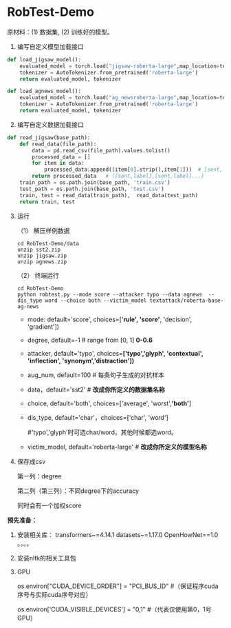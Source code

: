 # RobTest-Demo

原材料：(1) 数据集, (2) 训练好的模型。

1. 编写自定义模型加载接口

```python
def load_jigsaw_model():
    evaluated_model = torch.load("jigsaw-roberta-large",map_location=torch.device('cpu'))
    tokenizer = AutoTokenizer.from_pretrained('roberta-large')
    return evaluated_model, tokenizer

def load_agnews_model():
    evaluated_model = torch.load("ag_newsroberta-large",map_location=torch.device('cpu'))
    tokenizer = AutoTokenizer.from_pretrained('roberta-large')
    return evaluated_model, tokenizer

```

2. 编写自定义数据加载接口

```python
def read_jigsaw(base_path):
    def read_data(file_path):
        data = pd.read_csv(file_path).values.tolist()
        processed_data = []
        for item in data:
            processed_data.append((item[0].strip(),item[1]))  # [sent,label]
        return processed_data   # ([sent,label],[sent,label]...)
    train_path = os.path.join(base_path, 'train.csv')
    test_path = os.path.join(base_path, 'test.csv')
    train, test = read_data(train_path),  read_data(test_path)
    return train, test
```

3. 运行

   （1） 解压样例数据

   ``` 
   cd RobTest-Demo/data
   unzip sst2.zip
   unzip jigsaw.zip
   unzip agnews.zip
   ```

   （2） 终端运行

   ```
   cd RobTest-Demo
   python robtest.py --mode score --attacker typo --data agnews  --dis_type word --choice both --victim_model textattack/roberta-base-ag-news
   ```

   - mode:  default='score', choices=['**rule', 'score'**, 'decision', 'gradient'])

   - degree, default=-1 # range from [0, 1]  **0-0.6**

   - attacker, default='typo', choices=**['typo','glyph', 'contextual', 'inflection', 'synonym','distraction'])**

   - aug_num, default=100  # 每条句子生成的对抗样本 

   - data，default='sst2'  # **改成你所定义的数据集名称**

   - choice, default='both', choices=['average', 'worst',**'both'**]  

   - dis_type, default='char'，choices=['char', 'word']     

     #'typo','glyph'时可选char/word，其他时候都选word。

   - victim_model, default='roberta-large'  # **改成你所定义的模型名称**

4. 保存成csv

   第一列：degree

   第二列（第三列）：不同degree下的accuracy

   同时会有一个加权score 

   

**预先准备：**

1. 安装相关库： transformers~=4.14.1 datasets~=1.17.0  OpenHowNet==1.0 。。。。

2. 安装nltk的相关工具包

3. GPU 

   os.environ["CUDA_DEVICE_ORDER"] = "PCI_BUS_ID"  #（保证程序cuda序号与实际cuda序号对应）

   os.environ['CUDA_VISIBLE_DEVICES'] = "0,1"  #（代表仅使用第0，1号GPU）










